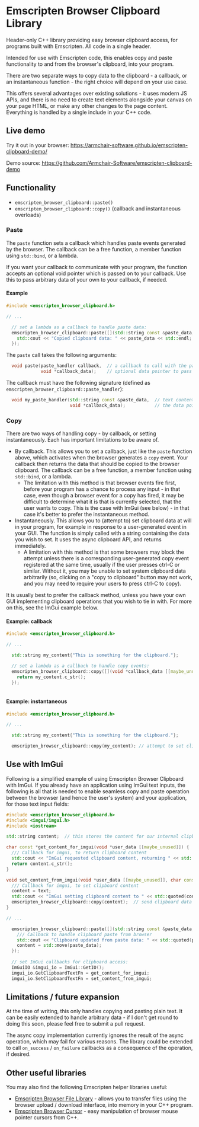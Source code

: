 # Emscripten Browser Clipboard Library

Header-only C++ library providing easy browser clipboard access, for programs built with Emscripten.  All code in a single header.

Intended for use with Emscripten code, this enables copy and paste functionality to and from the browser's clipboard, into your program.

There are two separate ways to copy data to the clipboard - a callback, or an instantaneous function - the right choice will depend on your use case.

This offers several advantages over existing solutions - it uses modern JS APIs, and there is no need to create text elements alongside your canvas on your page HTML, or make any other changes to the page content.  Everything is handled by a single include in your C++ code.

## Live demo

Try it out in your browser: https://armchair-software.github.io/emscripten-clipboard-demo/

Demo source: https://github.com/Armchair-Software/emscripten-clipboard-demo

## Functionality

* `emscripten_browser_clipboard::paste()`
* `emscripten_browser_clipboard::copy()` (callback and instantaneous overloads)

### Paste

The `paste` function sets a callback which handles paste events generated by the browser.  The callback can be a free function, a member function using `std::bind`, or a lambda.

If you want your callback to communicate with your program, the function accepts an optional void pointer which is passed on to your callback.  Use this to pass arbitrary data of your own to your callback, if needed.

#### Example

```cpp
#include <emscripten_browser_clipboard.h>

// ...

  // set a lambda as a callback to handle paste data:
  emscripten_browser_clipboard::paste([](std::string const &paste_data, void *callback_data [[maybe_unused]]){
    std::cout << "Copied clipboard data: " << paste_data << std::endl;
  });
```

The `paste` call takes the following arguments:
```cpp
  void paste(paste_handler callback,  // a callback to call with the paste data
             void *callback_data);    // optional data pointer to pass to your callback
```

The callback must have the following signature (defined as `emscripten_browser_clipboard::paste_handler`):

```cpp
  void my_paste_handler(std::string const &paste_data,  // text content of the pasted data sent to the browser
                        void *callback_data);           // the data pointer you passed to the paste function
```

### Copy

There are two ways of handling copy - by callback, or setting instantaneously.  Each has important limitations to be aware of.

- By callback.  This allows you to set a callback, just like the `paste` function above, which activates when the browser generates a `copy` event.  Your callback then returns the data that should be copied to the browser clipboard.  The callback can be a free function, a member function using `std::bind`, or a lambda.
  - The limitation with this method is that browser events fire first, before your program has a chance to process any input - in that case, even though a browser event for a copy has fired, it may be difficult to determine what it is that is currently selected, that the user wants to copy.  This is the case with ImGui (see below) - in that case it's better to prefer the instantaneous method.
- Instantaneously.  This allows you to (attempt to) set clipboard data at will in your program, for example in response to a user-generated event in your GUI.  The function is simply called with a string containing the data you wish to set.  It uses the async clipboard API, and returns immediately.
  - A limitation with this method is that some browsers may block the attempt unless there is a corresponding user-generated copy event registered at the same time, usually if the user presses ctrl-C or similar.  Without it, you may be unable to set system clipboard data arbitrarily (so, clicking on a "copy to clipboard" button may not work, and you may need to require your users to press ctrl-C to copy).
  
It is usually best to prefer the callback method, unless you have your own GUI implementing clipboard operations that you wish to tie in with.  For more on this, see the ImGui example below.

#### Example: callback
  
```cpp
#include <emscripten_browser_clipboard.h>

// ...

  std::string my_content{"This is something for the clipboard."};

  // set a lambda as a callback to handle copy events:
  emscripten_browser_clipboard::copy([](void *callback_data [[maybe_unused]]){
    return my_content.c_str();
  });
  
```

#### Example: instantaneous

```cpp
#include <emscripten_browser_clipboard.h>

// ...

  std::string my_content{"This is something for the clipboard."};

  emscripten_browser_clipboard::copy(my_content); // attempt to set clipboard content immediately
```

## Use with ImGui

Following is a simplified example of using Emscripten Browser Clipboard with ImGui.  If you already have an application using ImGui text inputs, the following is all that is needed to enable seamless copy and paste operation between the browser (and hence the user's system) and your application, for those text input fields:

```cpp
#include <emscripten_browser_clipboard.h>
#include <imgui/imgui.h>
#include <iostream>

std::string content;  // this stores the content for our internal clipboard

char const *get_content_for_imgui(void *user_data [[maybe_unused]]) {
  /// Callback for imgui, to return clipboard content
  std::cout << "ImGui requested clipboard content, returning " << std::quoted(content) << std::endl;
  return content.c_str();
}

void set_content_from_imgui(void *user_data [[maybe_unused]], char const *text) {
  /// Callback for imgui, to set clipboard content
  content = text;
  std::cout << "ImGui setting clipboard content to " << std::quoted(content) << std::endl;
  emscripten_browser_clipboard::copy(content);  // send clipboard data to the browser
}

// ...

  emscripten_browser_clipboard::paste([](std::string const &paste_data, void *callback_data [[maybe_unused]]){
    /// Callback to handle clipboard paste from browser
    std::cout << "Clipboard updated from paste data: " << std::quoted(paste_data) << std::endl;
    content = std::move(paste_data);
  });
  
  // set ImGui callbacks for clipboard access:
  ImGuiIO &imgui_io = ImGui::GetIO();
  imgui_io.GetClipboardTextFn = get_content_for_imgui;
  imgui_io.SetClipboardTextFn = set_content_from_imgui;

```

## Limitations / future expansion

At the time of writing, this only handles copying and pasting plain text.  It can be easily extended to handle arbitrary data - if I don't get round to doing this soon, please feel free to submit a pull request.

The async copy implementation currently ignores the result of the async operation, which may fail for various reasons.  The library could be extended to call `on_success` / `on_failure` callbacks as a consequence of the operation, if desired.

## Other useful libraries

You may also find the following Emscripten helper libraries useful:

- [Emscripten Browser File Library](https://github.com/Armchair-Software/emscripten-browser-file) - allows you to transfer files using the browser upload / download interface, into memory in your C++ program.
- [Emscripten Browser Cursor](https://github.com/Armchair-Software/emscripten-browser-cursor) - easy manipulation of browser mouse pointer cursors from C++.
